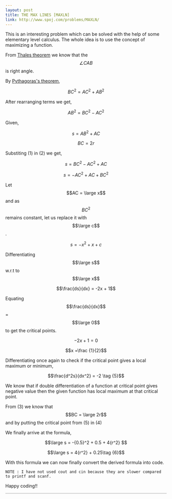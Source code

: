```yaml
---
layout: post
title: THE MAX LINES [MAXLN]
link: http://www.spoj.com/problems/MAXLN/
---
```

<script src='https://cdnjs.cloudflare.com/ajax/libs/mathjax/2.7.0/MathJax.js?config=TeX-MML-AM_CHTML'></script>

This is an interesting problem which can be solved with the help of some elementary level calculus. The whole idea is to use the concept of maximizing a function.

From [Thales theorem](https://en.wikipedia.org/wiki/Thales%27_theorem) we know that the  $$\angle CAB$$ is right angle. 

By [Pythagoras's theorem](https://en.wikipedia.org/wiki/Pythagorean_theorem),

$$\begin{equation} BC^2 = AC^2 + AB^2 \end{equation}$$ 

After rearranging terms we get,

$$AB^2 = BC^2 - AC^2 \tag{1}$$ 

Given,

$$s = AB^2 + AC \tag{2}$$ 

$$BC = 2r \tag{3}$$ 

Substiting (1) in (2) we get,

$$s = BC^2 - AC^2 + AC $$ 

$$s = -AC^2 + AC + BC^2 \tag{4}$$

Let $$AC = \large x$$ and as $$BC^2$$ remains constant, let us replace it with $$\large c$$.

$$s = -x^2 + x + c$$

Differentiating $$\large s$$ w.r.t to $$\large x$$

$$\frac{ds}{dx} = -2x + 1$$

Equating  $$\frac{ds}{dx}$$ = $$\large 0$$ to get the critical points.

$$-2x + 1 = 0$$

$$x =\frac {1}{2}$$

Differentiating once again to check if the critical point gives a local maximum or minimum,

$$\frac{d^2s}{dx^2} = -2 \tag {5}$$

We know that if double differentiation of a function at critical point gives negative value then the given function has local maximum at that critical point.

From (3) we know that $$BC = \large 2r$$ and by putting the critical point from (5) in (4) 

We finally arrive at the formula,

$$\large s = -{0.5}^2 + 0.5 + 4{r^2} $$

$$\large s = 4{r^2} + 0.25\tag {6}$$

With this formula we can now finally convert the derived formula into code.

<script src="https://gist.github.com/ajish097/bac1fcb5e29b441eb6a6ef06ebf3275f.js"></script>
`NOTE : I have not used cout and cin because they are slower compared to printf and scanf.`

Happy coding!!
<hr style="height:2px;border:none;color:#ccc;background-color:#ccc;" />

